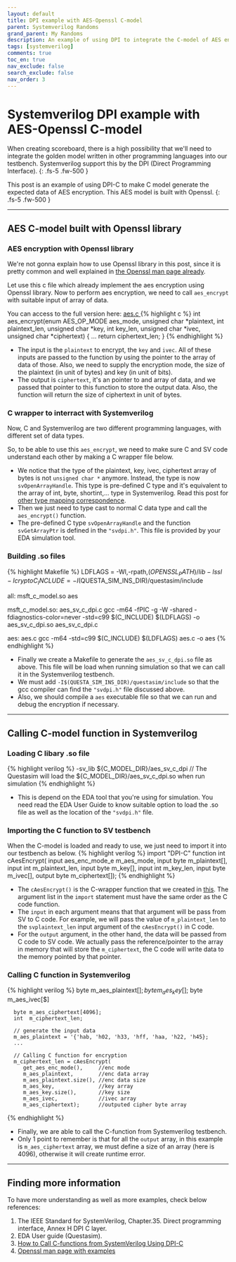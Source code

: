 ```yaml
---
layout: default
title: DPI example with AES-Openssl C-model
parent: Systemverilog Randoms
grand_parent: My Randoms
description: An example of using DPI to integrate the C-model of AES encryption built with Openssl library
tags: [systemverilog]
comments: true
toc_en: true
nav_exclude: false
search_exclude: false
nav_order: 3
---
```


# Systemverilog DPI example with AES-Openssl C-model
When creating scoreboard, there is a high possibility that we'll need to integrate the golden model written in other programming languages into our testbench.
Systemverilog support this by the DPI (Direct Programming Interface).
{: .fs-5 .fw-500 }

This post is an example of using DPI-C to make C model generate the expected data of AES encryption.
This AES model is built with Openssl.
{: .fs-5 .fw-500 }

---
## AES C-model built with Openssl library
### AES encryption with Openssl library
We're not gonna explain how to use Openssl library in this post, since it is pretty common and well explained in [the Openssl man page already](https://www.openssl.org/docs/manmaster/man3/EVP_EncryptInit.html).

Let use this c file which already implement the aes encryption using Openssl library.
Now to perform aes encryption, we need to call `aes_encrypt` with suitable input of array of data.

You can access to the full version here: [ aes.c ](https://gist.github.com/dvtalk/edca1d9753503cd03f04b495b040f0e3)
{% highlight c %}
   int aes_encrypt(enum AES_OP_MODE aes_mode,
               unsigned char *plaintext,
               int plaintext_len,
               unsigned char *key,
               int key_len,
               unsigned char *ivec,
               unsigned char *ciphertext)
   {
     ...
     return ciphertext_len;
   }
{% endhighlight %}
* The input is the `plaintext` to encrypt, the `key` and `ivec`. All of these inputs are passed to the function by using the pointer to the array of data of those.
Also, we need to supply the encryption mode, the size of the plaintext (in unit of bytes) and key (in unit of bits).
* The output is `ciphertext`, it's an pointer to and array of data, and we passed that pointer to this function to store the output data. Also, the function will return the size of ciphertext in unit of bytes.

### C wrapper to interract with Systemverilog
Now, C and Systemverilog are two different programming languages, with different set of data types.

So, to be able to use this `aes_encrypt`, we need to make sure C and SV code understand each other by making a C wrapper file below.
<script src="https://gist.github.com/dvtalk/50280465f7c0f185fc6bc6001963169b.js"></script>
* We notice that the type of the plaintext, key, ivec, ciphertext array of bytes is not `unsigned char *` anymore.
Instead, the type is now `svOpenArrayHandle`. This type is pre-defined C type and it's equivalent to the array of int, byte, shortint,... type in Systemverilog.
Read this post for [other type mapping correspondence](https://www.amiq.com/consulting/2019/01/30/how-to-call-c-functions-from-systemverilog-using-dpi-c/).
* Then we just need to type cast to normal C data type and call the `aes_encrypt()` function.
* The pre-defined C type `svOpenArrayHandle` and the function `svGetArrayPtr` is defined in the `"svdpi.h"`. This file is provided by your EDA simulation tool.


### Building .so files
{% highlight Makefile %}
LDFLAGS    = -Wl,-rpath,$(OPENSSL_PATH)/lib  -lssl -lcrypto
C_INCLUDE  = -I$(QUESTA_SIM_INS_DIR)/questasim/include

all: msft_c_model.so aes

msft_c_model.so: aes_sv_c_dpi.c
	gcc -m64 -fPIC -g -W -shared -fdiagnostics-color=never -std=c99 $(C_INCLUDE) $(LDFLAGS) -o aes_sv_c_dpi.so aes_sv_c_dpi.c

aes: aes.c
	gcc -m64 -std=c99 $(C_INCLUDE) $(LDFLAGS) aes.c -o aes
{% endhighlight %}
* Finally we create a Makefile to generate the `aes_sv_c_dpi.so` file as above. This file will be load when running simulation so that we can call it in the Systemverilog testbench.
* We must add `-I$(QUESTA_SIM_INS_DIR)/questasim/include` so that the gcc compiler can find the `"svdpi.h"` file discussed above.
* Also, we should compile a `aes` executable file so that we can run and debug the encryption if necessary.

---
## Calling C-model function in Systemverilog
### Loading C libary .so file
{% highlight verilog %}
   -sv_lib ${C_MODEL_DIR}/aes_sv_c_dpi
   // The Questasim will load the ${C_MODEL_DIR}/aes_sv_c_dpi.so when run simulation
{% endhighlight %}
* This is depend on the EDA tool that you're using for simulation.
You need read the EDA User Guide to know suitable option to load the .so file as well as the location of the `"svdpi.h"` file.

### Importing the C function to SV testbench
When the C-model is loaded and ready to use, we just need to import it into our testbench as below.
{% highlight verilog %}
   import "DPI-C" function int cAesEncrypt(
      input  aes_enc_mode_e m_aes_mode,
      input  byte m_plaintext[],
      input  int  m_plaintext_len,
      input  byte m_key[],
      input  int  m_key_len,
      input  byte m_ivec[],
      output byte m_ciphertext[]);
{% endhighlight %}
* The `cAesEncrypt()` is the C-wrapper function that we created in [this](#c-wrapper-to-interract-with-systemverilog). The argument list in the `import` statement must have the same order as the C code function.
* The `input` in each argument means that that argument will be pass from SV to C code.
For example, we will pass the value of `m_plaintext_len` to the `svplaintext_len` input argument of the `cAesEncrypt()` in C code.
* For the `output` argument, in the other hand, the data will be passed from C code to SV code.
We actually pass the reference/pointer to the array in memory that will store the `m_ciphertext`, the C code will write data to the memory pointed by that pointer.

### Calling C function in Systemverilog
{% highlight verilog %}
      byte m_aes_plaintext[$];
      byte m_aes_key[$];
      byte m_aes_ivec[$]

      byte m_aes_ciphertext[4096];
      int  m_ciphertext_len;

      // generate the input data
      m_aes_plaintext = '{'hab, 'h02, 'h33, 'hff, 'haa, 'h22, 'h45};
      ...

      // Calling C function for encryption
      m_ciphertext_len = cAesEncrypt(
         get_aes_enc_mode(),     //enc mode
         m_aes_plaintext,        //enc data array
         m_aes_plaintext.size(), //enc data size
         m_aes_key,              //key array
         m_aes_key.size(),       //key size
         m_aes_ivec,             //ivec array
         m_aes_ciphertext);      //outputed cipher byte array
{% endhighlight %}
* Finally, we are able to call the C-function from Systemverilog testbench.
* Only 1 point to remember is that for all the `output` array, in this example is `m_aes_ciphertext` array, we must define a size of an array (here is 4096), otherwise it will create runtime error.

---
## Finding more information
To have more understanding as well as more examples, check below references:
1. The IEEE Standard for SystemVerilog, Chapter.35. Direct programming interface, Annex H DPI C layer.
1. EDA User guide (Questasim).
1. [How to Call C-functions from SystemVerilog Using DPI-C](https://www.amiq.com/consulting/2019/01/30/how-to-call-c-functions-from-systemverilog-using-dpi-c/)
1. [Openssl man page with examples](https://www.openssl.org/docs/manmaster/man3/EVP_EncryptInit.html)


